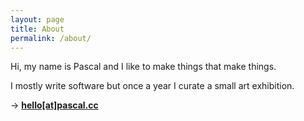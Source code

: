 ```yaml
---
layout: page
title: About
permalink: /about/
---
```


Hi, my name is Pascal and I like to make things that make things.

I mostly write software but once a year I curate a small art exhibition.

→ **[hello[at]pascal.cc](mailto:hello@pascal.cc)**
